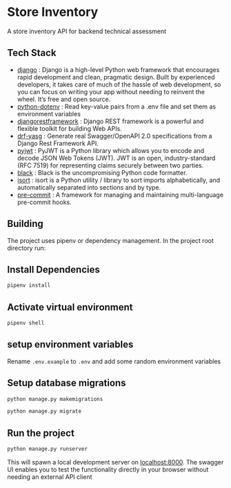 # Store Inventory

A store inventory API for backend technical assessment

## Tech Stack

- [django](https://www.djangoproject.com/) : Django is a high-level Python web framework that encourages rapid development and clean, pragmatic design. Built by experienced developers, it takes care of much of the hassle of web development, so you can focus on writing your app without needing to reinvent the wheel. It’s free and open source.
- [python-dotenv](https://pypi.org/project/python-dotenv/) : Read key-value pairs from a .env file and set them as environment variables
- [djangorestframework](https://www.django-rest-framework.org/) : Django REST framework is a powerful and flexible toolkit for building Web APIs.
- [drf-yasg](https://drf-yasg.readthedocs.io/en/stable/readme.html) : Generate real Swagger/OpenAPI 2.0 specifications from a Django Rest Framework API.
- [pyjwt](https://pyjwt.readthedocs.io/en/stable/) : PyJWT is a Python library which allows you to encode and decode JSON Web Tokens (JWT). JWT is an open, industry-standard (RFC 7519) for representing claims securely between two parties.
- [black](https://pypi.org/project/black/)  : Black is the uncompromising Python code formatter.
- [isort](https://pycqa.github.io/isort/)  : isort is a Python utility / library to sort imports alphabetically, and automatically separated into sections and by type.
- [pre-commit](https://pre-commit.com/) : A framework for managing and maintaining multi-language pre-commit hooks.

## Building

The project uses pipenv or dependency management. In the project root directory run:

## Install Dependencies

```sh
pipenv install
```

## Activate virtual environment

```sh
pipenv shell
```

## setup environment variables

Rename `.env.example` to `.env` and add some random environment variables

## Setup database migrations

```sh
python manage.py makemigrations
```

```sh
python manage.py migrate
```

## Run the project

```sh
python manage.py runserver
```

This will spawn a local development server on [localhost:8000](localhost:8000). The swagger UI enables you to test the functionality directly in your browser without needing an external API client

